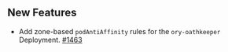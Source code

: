 ## New Features

- Add zone-based `podAntiAffinity` rules for the `ory-oathkeeper` Deployment. [#1463](https://github.com/kyma-project/api-gateway/pull/1463)
